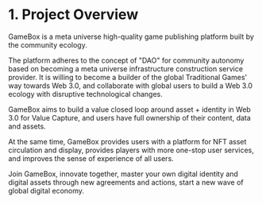 # 1. Project Overview

GameBox is a meta universe high-quality game publishing platform built by the community ecology.

 

The platform adheres to the concept of "DAO" for community autonomy based on becoming a meta universe infrastructure construction service provider. It is willing to become a builder of the global Traditional Games' way towards Web 3.0, and collaborate with global users to build a Web 3.0 ecology with disruptive technological changes.

 

GameBox aims to build a value closed loop around asset + identity in Web 3.0 for Value Capture, and users have full ownership of their content, data and assets.

 

At the same time, GameBox provides users with a platform for NFT asset circulation and display, provides players with more one-stop user services, and improves the sense of experience of all users.

 

Join GameBox, innovate together, master your own digital identity and digital assets through new agreements and actions, start a new wave of global digital economy.
